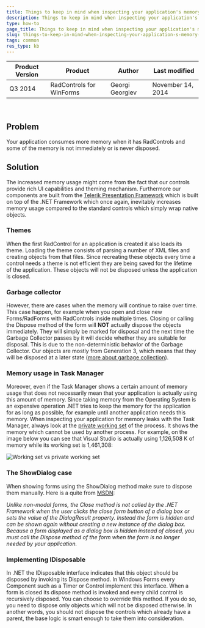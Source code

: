 ```yaml
---
title: Things to keep in mind when inspecting your application's memory usage
description: Things to keep in mind when inspecting your application's memory usage. Check it now!
type: how-to
page_title: Things to keep in mind when inspecting your application's memory usage
slug: things-to-keep-in-mind-when-inspecting-your-application-s-memory-usage
tags: common
res_type: kb
---
```


|Product Version|Product|Author|Last modified|
|----|----|----|----|
|Q3 2014|RadControls for WinForms|Georgi Georgiev|November 14, 2014|
    
## Problem
 
Your application consumes more memory when it has RadControls and some of the memory is not immediately or is never disposed.
 
## Solution
 
The increased memory usage might come from the fact that our controls provide rich UI capabilities and theming mechanism. Furthermore our components are built from the [Telerik Presentation Framework](https://docs.telerik.com/devtools/winforms/telerik-presentation-framework/overview/overview) which is built on top of the .NET Framework which once again, inevitably increases memory usage compared to the standard controls which simply wrap native objects.
 
### Themes
 
When the first RadControl for an application is created it also loads its theme. Loading the theme consists of parsing a number of XML files and creating objects from that files. Since recreating these objects every time a control needs a theme is not efficient they are being saved for the lifetime of the application. These objects will not be disposed unless the application is closed.
 
### Garbage collector
 
However, there are cases when the memory will continue to raise over time. This case happen, for example when you open and close new Forms/RadForms with RadControls inside multiple times. Closing or calling the Dispose method of the form will **NOT** actually dispose the objects immediately. They will simply be marked for disposal and the next time the Garbage Collector passes by it will decide whether they are suitable for disposal. This is due to the non-deterministic behavior of the Garbage Collector. Our objects are mostly from Generation 3, which means that they will be disposed at a later state ([more about garbage collection](http://msdn.microsoft.com/en-us/library/ee787088%28v=vs.110%29.aspx)).
 
### Memory usage in Task Manager
 
Moreover, even if the Task Manager shows a certain amount of memory usage that does not necessarily mean that your application is actually using this amount of memory. Since taking memory from the Operating System is an expensive operation .NET tries to keep the memory for the application for as long as possible, for example until another application needs this memory. When inspecting your application for memory leaks with the Task Manager, always look at the [private working set](http://windows.microsoft.com/en-us/windows/what-task-manager-memory-columns-mean#1TC=windows-7) of the process. It shows the memory which cannot be used by another process. For example, on the image below you can see that Visual Studio is actually using 1,126,508 K of memory while its working set is 1,461,308:
 
![Working set vs private working set](images/memoryusage.png)
 
### The ShowDialog case
 
When showing forms using the ShowDialog method make sure to dispose them manually. Here is a quite from [MSDN](http://msdn.microsoft.com/en-us/library/c7ykbedk%28v=vs.110%29.aspx):
 
*Unlike non-modal forms, the Close method is not called by the .NET Framework when the user clicks the close form button of a dialog box or sets the value of the DialogResult property. Instead the form is hidden and can be shown again without creating a new instance of the dialog box. Because a form displayed as a dialog box is hidden instead of closed, you must call the Dispose method of the form when the form is no longer needed by your application.*

### Implementing IDisposable
In .NET the IDisposable interface indicates that this object should be disposed by invoking its Dispose method. In Windows Forms every Component such as a Timer or Control implement this interface. When a form is closed its dispose method is invoked and every child control is recursively disposed. You can choose to override this method. If you do so, you need to dispose only objects which will not be disposed otherwise. In another words, you should not dispose the controls which already have a parent, the base logic is smart enough to take them into consideration.


